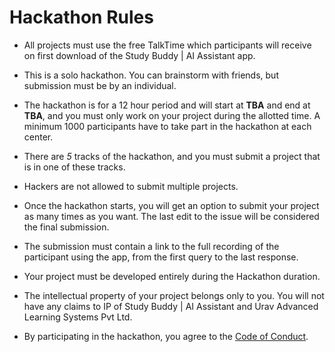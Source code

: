 # Hackathon Rules

* All projects must use the free TalkTime which participants will receive on first download of the Study Buddy | AI Assistant app.

* This is a solo hackathon. You can brainstorm with friends, but submission must be by an individual.

* The hackathon is for a 12 hour period and will start at **TBA** and end at **TBA**, and you must only work on your project during the allotted time. A minimum 1000 participants have to take part in the hackathon at each center.
  
* There are *5* tracks of the hackathon, and you must submit a project that is in one of these tracks.

* Hackers are not allowed to submit multiple projects.
  
* Once the hackathon starts, you will get an option to submit your project as many times as you want. The last edit to the issue will be considered the final submission.

* The submission must contain a link to the full recording of the participant using the app, from the first query to the last response.

* Your project must be developed entirely during the Hackathon duration. 

* The intellectual property of your project belongs only to you. You will not have any claims to IP of Study Buddy | AI Assistant and Urav Advanced Learning Systems Pvt Ltd. 

* By participating in the hackathon, you agree to the [Code of Conduct](CODE_OF_CONDUCT.md).
